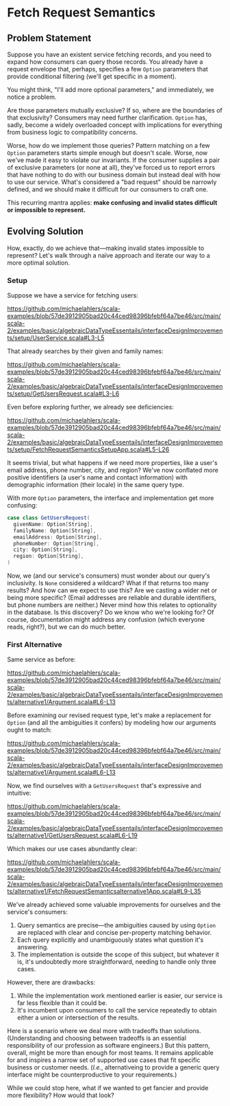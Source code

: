# Fetch Request Semantics

## Problem Statement

Suppose you have an existent service fetching records, and you need to expand how consumers can query those records. You already have a request envelope that, perhaps, specifies a few `Option` parameters that provide conditional filtering (we'll get specific in a moment).

You might think, "I'll add more optional parameters," and immediately, we notice a problem.

Are those parameters mutually exclusive? If so, where are the boundaries of that exclusivity? Consumers may need further clarification. `Option` has, sadly, become a widely overloaded concept with implications for everything from business logic to compatibility concerns.

Worse, how do we implement those queries? Pattern matching on a few `Option` parameters starts simple enough but doesn't scale. Worse, now we've made it easy to violate our invariants. If the consumer supplies a pair of exclusive parameters (or none at all), they've forced us to report errors that have nothing to do with our business domain but instead deal with how to use our service. What's considered a "bad request" should be narrowly defined, and we should make it difficult for our consumers to craft one.

This recurring mantra applies: **make confusing and invalid states difficult or impossible to represent.**

## Evolving Solution

How, exactly, do we achieve that—making invalid states impossible to represent? Let's walk through a naïve approach and iterate our way to a more optimal solution.

### Setup

Suppose we have a service for fetching users:

https://github.com/michaelahlers/scala-examples/blob/57de3912905bad20c44ced98396bfebf64a7be46/src/main/scala-2/examples/basic/algebraicDataTypeEssentails/interfaceDesignImprovements/setup/UserService.scala#L3-L5

That already searches by their given and family names:

https://github.com/michaelahlers/scala-examples/blob/57de3912905bad20c44ced98396bfebf64a7be46/src/main/scala-2/examples/basic/algebraicDataTypeEssentails/interfaceDesignImprovements/setup/GetUsersRequest.scala#L3-L6

Even before exploring further, we already see deficiencies:

https://github.com/michaelahlers/scala-examples/blob/57de3912905bad20c44ced98396bfebf64a7be46/src/main/scala-2/examples/basic/algebraicDataTypeEssentails/interfaceDesignImprovements/setup/FetchRequestSemanticsSetupApp.scala#L5-L26

It seems trivial, but what happens if we need more properties, like a user's email address, phone number, city, and region? We've now conflated more positive identifiers (a user's name and contact information) with demographic information (their locale) in the same query type.

With more `Option` parameters, the interface and implementation get more confusing:

```scala
case class GetUsersRequest(
  givenName: Option[String],
  familyName: Option[String],
  emailAddress: Option[String],
  phoneNumber: Option[String],
  city: Option[String],
  region: Option[String],
)
```

Now, we (and our service's consumers) must wonder about our query's inclusivity. Is `None` considered a wildcard? What if that returns too many results? And how can we expect to use this? Are we casting a wider net or being more specific? (Email addresses are reliable and durable identifiers, but phone numbers are neither.) Never mind how this relates to optionality in the database. Is this discovery? Do we know who we're looking for? Of course, documentation might address any confusion (which everyone reads, right?), but we can do much better.

### First Alternative

Same service as before:

https://github.com/michaelahlers/scala-examples/blob/57de3912905bad20c44ced98396bfebf64a7be46/src/main/scala-2/examples/basic/algebraicDataTypeEssentails/interfaceDesignImprovements/alternative1/Argument.scala#L6-L13

Before examining our revised request type, let's make a replacement for `Option` (and all the ambiguities it confers) by modeling how our arguments ought to match:

https://github.com/michaelahlers/scala-examples/blob/57de3912905bad20c44ced98396bfebf64a7be46/src/main/scala-2/examples/basic/algebraicDataTypeEssentails/interfaceDesignImprovements/alternative1/Argument.scala#L6-L13

Now, we find ourselves with a `GetUsersRequest` that's expressive and intuitive:

https://github.com/michaelahlers/scala-examples/blob/57de3912905bad20c44ced98396bfebf64a7be46/src/main/scala-2/examples/basic/algebraicDataTypeEssentails/interfaceDesignImprovements/alternative1/GetUsersRequest.scala#L6-L19

Which makes our use cases abundantly clear:

https://github.com/michaelahlers/scala-examples/blob/57de3912905bad20c44ced98396bfebf64a7be46/src/main/scala-2/examples/basic/algebraicDataTypeEssentails/interfaceDesignImprovements/alternative1/FetchRequestSemanticsalternative1App.scala#L9-L35

We've already achieved some valuable improvements for ourselves and the service's consumers:

1. Query semantics are precise—the ambiguities caused by using `Option` are replaced with clear and concise per-property matching behavior.
1. Each query explicitly and unambiguously states what question it's answering.
1. The implementation is outside the scope of this subject, but whatever it is, it's undoubtedly more straightforward, needing to handle only three cases.

However, there are drawbacks:

1. While the implementation work mentioned earlier is easier, our service is far less flexible than it could be.
1. It's incumbent upon consumers to call the service repeatedly to obtain either a union or intersection of the results.

Here is a scenario where we deal more with tradeoffs than solutions. (Understanding and choosing between tradeoffs is an essential responsibility of our profession as software engineers.) But this pattern, overall, might be more than enough for most teams. It remains applicable for and inspires a narrow set of supported use cases that fit specific business or customer needs. (_I.e._, alternativeing to provide a generic query interface might be counterproductive to your requirements.)

While we could stop here, what if we wanted to get fancier and provide more flexibility? How would that look?
